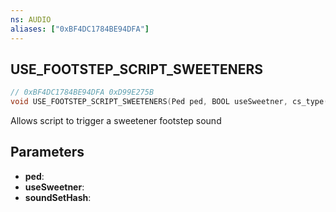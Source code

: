 ```yaml
---
ns: AUDIO
aliases: ["0xBF4DC1784BE94DFA"]
---
```

## USE_FOOTSTEP_SCRIPT_SWEETENERS

```c
// 0xBF4DC1784BE94DFA 0xD99E275B
void USE_FOOTSTEP_SCRIPT_SWEETENERS(Ped ped, BOOL useSweetner, cs_type(Any) Hash soundSetHash);
```

Allows script to trigger a sweetener footstep sound

## Parameters
* **ped**:
* **useSweetner**:
* **soundSetHash**:


